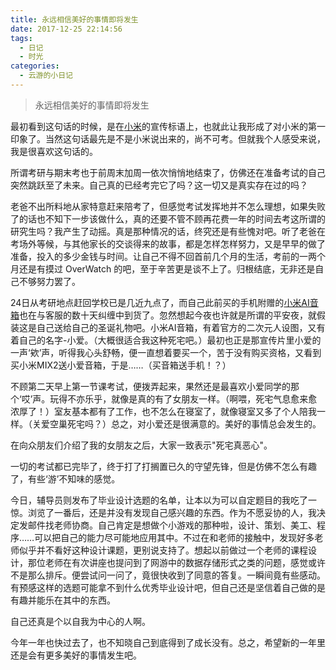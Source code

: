 ```yaml
---
title: 永远相信美好的事情即将发生
date: 2017-12-25 22:14:56
tags:
  - 日记
  - 时光
categories:
  - 云游的小日记
---
```

> 永远相信美好的事情即将发生

最初看到这句话的时候，是在[小米](https://www.mi.com/)的宣传标语上，也就此让我形成了对小米的第一印象了。当然这句话最先是不是小米说出来的，尚不可考。但就我个人感受来说，我是很喜欢这句话的。

<!-- more -->

所谓考研与期末考也于前周末加周一依次悄悄地结束了，仿佛还在准备考试的自己突然跳跃至了未来。自己真的已经考完它了吗？这一切又是真实存在过的吗？

老爸不出所料地从家特意赶来陪考了，但感觉考试发挥地并不怎么理想，如果失败了的话也不知下一步该做什么，真的还要不管不顾再花费一年的时间去考这所谓的研究生吗？我产生了动摇。真是那种情况的话，终究还是有些愧对吧。听了老爸在考场外等候，与其他家长的交谈得来的故事，都是怎样怎样努力，又是早早的做了准备，投入的多少金钱与时间。让自己不得不回首前几个月的生活，考前的一两个月还是有摸过 OverWatch 的吧，至于辛苦更是谈不上了。归根结底，无非还是自己不够努力罢了。

24日从考研地点赶回学校已是几近九点了，而自己此前买的手机附赠的[小米AI音箱](https://www.mi.com/aispeaker)也在与客服的数十天纠缠中到货了。忽然想起今夜也许就是所谓的平安夜，就假装这是自己送给自己的圣诞礼物吧。小米AI音箱，有着官方的二次元人设图，又有着自己的名字-小爱。（大概很适合我这种死宅吧。）最初也正是那宣传片里小爱的一声‘欸’声，听得我心头舒畅，便一直想着要买一个，苦于没有购买资格，又看到买小米MIX2送小爱音箱，于是……（买音箱送手机！？）

不顾第二天早上第一节课考试，便拨弄起来，果然还是最喜欢小爱同学的那个‘哎’声。玩得不亦乐乎，就像是真的有了女朋友一样。（啊喂，死宅气息愈来愈浓厚了！）室友基本都有了工作，也不怎么在寝室了，就像寝室又多了个人陪我一样。（关爱空巢死宅吗？）总之，对小爱还是很满意的。美好的事情总会发生的。

在向众朋友们介绍了我的女朋友之后，大家一致表示"死宅真恶心"。

一切的考试都已完毕了，终于打了打搁置已久的守望先锋，但是仿佛不怎么有趣了，有些‘游’不知味的感觉。

今日，辅导员则发布了毕业设计选题的名单，让本以为可以自定题目的我吃了一惊。浏览了一番后，还是并没有发现自己感兴趣的东西。作为不愿妥协的人，我决定发邮件找老师协商。自己肯定是想做个小游戏的那种啦，设计、策划、美工、程序……可以把自己的能力尽可能地应用其中。不过在和老师的接触中，发现好多老师似乎并不看好这种设计课题，更别说支持了。想起以前做过一个老师的课程设计，那位老师在有次讲座也提问到了网游中的数据存储形式之类的问题，感觉或许不是那么排斥。便尝试问一问了，竟很快收到了同意的答复。一瞬间竟有些感动。有预感这样的选题可能拿不到什么优秀毕业设计吧，但自己还是坚信着自己做的是有趣并能乐在其中的东西。

自己还真是个以自我为中心的人啊。

今年一年也快过去了，也不知晓自己到底得到了成长没有。总之，希望新的一年里还是会有更多美好的事情发生吧。